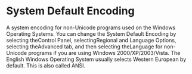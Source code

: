 # System Default Encoding

A system encoding for non-Unicode programs used on the Windows Operating
Systems. You can change the System Default Encoding by selecting theControl
Panel, selectingRegional and Language Options, selecting theAdvanced tab, and
then selecting theLanguage for non-Unicode programs if you are using Windows
2000/XP/2003/Vista. The English Windows Operating System usually selects Western
European by default. This is also called ANSI.
